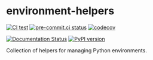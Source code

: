 # environment-helpers

[![CI test](https://github.com/FFY00/environment-helpers/actions/workflows/test.yml/badge.svg)](https://github.com/FFY00/environment-helpers/actions/workflows/test.yml)
[![pre-commit.ci status](https://results.pre-commit.ci/badge/github/FFY00/environment-helpers/main.svg)](https://results.pre-commit.ci/latest/github/FFY00/environment-helpers/main)
[![codecov](https://codecov.io/gh/FFY00/environment-helpers/graph/badge.svg)](https://codecov.io/gh/FFY00/environment-helpers)

[![Documentation Status](https://readthedocs.org/projects/environment-helpers/badge/?version=latest)](https://environment-helpers.readthedocs.io/en/latest/?badge=latest)
[![PyPI version](https://badge.fury.io/py/environment-helpers.svg)](https://pypi.org/project/environment-helpers/)

Collection of helpers for managing Python environments.
